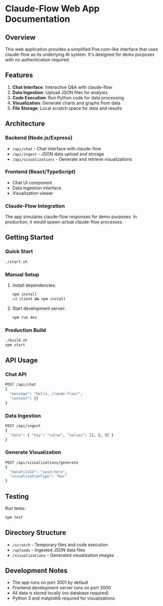 # Claude-Flow Web App Documentation

## Overview

This web application provides a simplified Poe.com-like interface that uses claude-flow as its underlying AI system. It's designed for demo purposes with no authentication required.

## Features

1. **Chat Interface**: Interactive Q&A with claude-flow
2. **Data Ingestion**: Upload JSON files for analysis
3. **Code Execution**: Run Python code for data processing
4. **Visualization**: Generate charts and graphs from data
5. **File Storage**: Local scratch space for data and results

## Architecture

### Backend (Node.js/Express)
- `/api/chat` - Chat interface with claude-flow
- `/api/ingest` - JSON data upload and storage
- `/api/visualizations` - Generate and retrieve visualizations

### Frontend (React/TypeScript)
- Chat UI component
- Data ingestion interface
- Visualization viewer

### Claude-Flow Integration
The app simulates claude-flow responses for demo purposes. In production, it would spawn actual claude-flow processes.

## Getting Started

### Quick Start
```bash
./start.sh
```

### Manual Setup
1. Install dependencies:
   ```bash
   npm install
   cd client && npm install
   ```

2. Start development server:
   ```bash
   npm run dev
   ```

### Production Build
```bash
./build.sh
npm start
```

## API Usage

### Chat API
```bash
POST /api/chat
{
  "message": "Hello, claude-flow!",
  "context": {}
}
```

### Data Ingestion
```bash
POST /api/ingest
{
  "data": { "key": "value", "values": [1, 2, 3] }
}
```

### Generate Visualization
```bash
POST /api/visualizations/generate
{
  "dataFileId": "uuid-here",
  "visualizationType": "bar"
}
```

## Testing

Run tests:
```bash
npm test
```

## Directory Structure
- `/scratch` - Temporary files and code execution
- `/uploads` - Ingested JSON data files
- `/visualizations` - Generated visualization images

## Development Notes

- The app runs on port 3001 by default
- Frontend development server runs on port 3000
- All data is stored locally (no database required)
- Python 3 and matplotlib required for visualizations